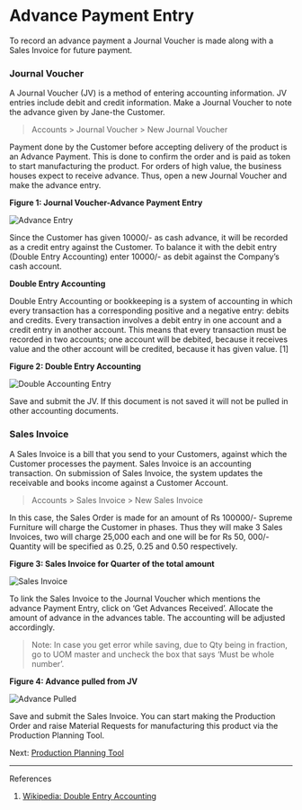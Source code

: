 # Advance Payment Entry

<p class="lead"> To record an advance payment a Journal Voucher is made along with a Sales Invoice for future payment.</p>

### Journal Voucher

A Journal Voucher (JV) is a method of entering accounting information. JV entries include debit and credit information. Make a Journal Voucher to note the advance given by Jane-the Customer.

> Accounts > Journal Voucher > New Journal Voucher

Payment done by the Customer before accepting delivery of the product is an Advance Payment. This is done to confirm the order and is paid as token to start manufacturing the product. For orders of high value, the business houses expect to receive advance. Thus, open a new Journal Voucher and make the advance entry.

__Figure 1: Journal Voucher-Advance Payment Entry__

![Advance Entry](/assets/erpnext_org/images/erpnext/e-t-o-advance.png)

Since the Customer has given 10000/- as cash advance, it will be recorded as a credit entry against the Customer. To balance it with the debit entry (Double Entry Accounting) enter 10000/- as debit against the Company’s cash account.

__Double Entry Accounting__

Double Entry Accounting or bookkeeping is a system of accounting in which every transaction has a corresponding positive and a negative entry: debits and credits. Every transaction involves a debit entry in one account and a credit entry in another account. This means that every transaction must be recorded in two accounts; one account will be debited, because it receives value and the other account will be credited, because it has given value. [1]
 

__Figure 2: Double Entry Accounting__

![Double Accounting Entry](/assets/erpnext_org/images/erpnext/e-t-o-jv-advance-childbed.png)

Save and submit the JV. If this document is not saved it will not be pulled in other accounting documents.

### Sales Invoice

A Sales Invoice is a bill that you send to your Customers, against which the Customer processes the payment. Sales Invoice is an accounting transaction. On submission of Sales Invoice,  the system updates the receivable and books income against a Customer Account.

> Accounts > Sales Invoice > New Sales Invoice

In this case, the Sales Order is made for an amount of Rs 100000/- Supreme Furniture will charge the Customer in phases. Thus they will make 3 Sales Invoices, two will charge 25,000 each and one will be for Rs 50, 000/- Quantity will be specified as 0.25, 0.25 and 0.50 respectively.

__Figure 3: Sales Invoice for Quarter of the total amount__

![Sales Invoice](/assets/erpnext_org/images/erpnext/e-t-o-sales-invoice-childbed.png)

To link the Sales Invoice to the Journal Voucher which mentions the advance Payment Entry, click on ‘Get Advances Received’.  Allocate the amount of  advance in the advances table. The accounting will be adjusted accordingly.

> Note: In case you get error while saving, due to Qty being in fraction, go to UOM master and uncheck the box that says ‘Must be whole number’.

__Figure 4: Advance pulled from JV__

![Advance Pulled](/assets/erpnext_org/images/erpnext/e-t-o-advance-payment.png)


Save and submit the Sales Invoice. You can start making the Production Order and raise Material Requests for manufacturing this product via the Production Planning Tool.

Next: [Production Planning Tool](/guide-books/engineer-to-order/production-planning-tool)

---

References

1. [Wikipedia: Double Entry Accounting](http://en.wikipedia.org/wiki/Double-entry_bookkeeping_system)

